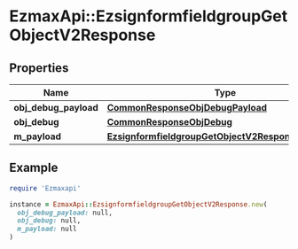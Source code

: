 # EzmaxApi::EzsignformfieldgroupGetObjectV2Response

## Properties

| Name | Type | Description | Notes |
| ---- | ---- | ----------- | ----- |
| **obj_debug_payload** | [**CommonResponseObjDebugPayload**](CommonResponseObjDebugPayload.md) |  |  |
| **obj_debug** | [**CommonResponseObjDebug**](CommonResponseObjDebug.md) |  | [optional] |
| **m_payload** | [**EzsignformfieldgroupGetObjectV2ResponseMPayload**](EzsignformfieldgroupGetObjectV2ResponseMPayload.md) |  |  |

## Example

```ruby
require 'Ezmaxapi'

instance = EzmaxApi::EzsignformfieldgroupGetObjectV2Response.new(
  obj_debug_payload: null,
  obj_debug: null,
  m_payload: null
)
```

